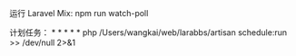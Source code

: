 

运行 Laravel Mix: npm run watch-poll




计划任务：
    * * * * * php /Users/wangkai/web/larabbs/artisan schedule:run >> /dev/null 2>&1